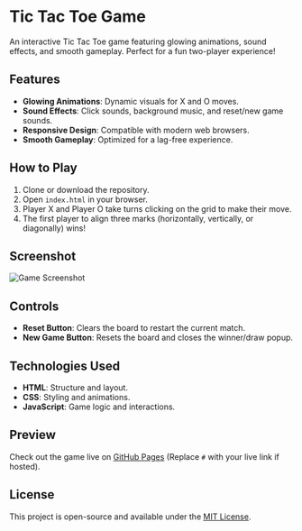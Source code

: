 # Tic Tac Toe Game  

An interactive Tic Tac Toe game featuring glowing animations, sound effects, and smooth gameplay. Perfect for a fun two-player experience!  

## Features  
- **Glowing Animations**: Dynamic visuals for X and O moves.  
- **Sound Effects**: Click sounds, background music, and reset/new game sounds.  
- **Responsive Design**: Compatible with modern web browsers.  
- **Smooth Gameplay**: Optimized for a lag-free experience.  


## How to Play  
1. Clone or download the repository.  
2. Open `index.html` in your browser.  
3. Player X and Player O take turns clicking on the grid to make their move.  
4. The first player to align three marks (horizontally, vertically, or diagonally) wins!  

## Screenshot  
![Game Screenshot](https://github.com/user-attachments/assets/2f9b1e41-5524-44b5-a375-ac81ba59c442)

## Controls  
- **Reset Button**: Clears the board to restart the current match.  
- **New Game Button**: Resets the board and closes the winner/draw popup.  

## Technologies Used  
- **HTML**: Structure and layout.  
- **CSS**: Styling and animations.  
- **JavaScript**: Game logic and interactions.  

## Preview  
Check out the game live on [GitHub Pages](#) (Replace `#` with your live link if hosted).  

## License  
This project is open-source and available under the [MIT License](LICENSE).  
